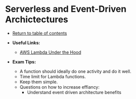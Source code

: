 # Serverless and Event-Driven Archictectures

* [Return to table of contents](../../../README.md)

* **Useful Links:**
  * [AWS Lambda Under the Hood](https://www.youtube.com/watch?v=QdzV04T_kec)

* **Exam Tips:**
  * A function should ideally do one activity and do it well.
  * Time limit for Lambda functions.
  * Keep them simple.
  * Questions on how to increase effiancy:
    * Understand event driven architecture benefits
